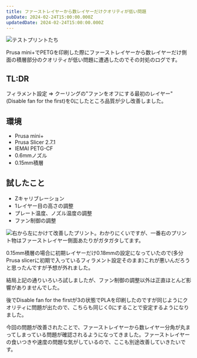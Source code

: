 ```yaml
---
title: ファーストレイヤーから数レイヤーだけクオリティが低い問題
pubDate: 2024-02-24T15:00:00.000Z
updatedDate: 2024-02-24T15:00:00.000Z
---
```


![](/images/dev-posts/P_20240220_225242.jpg "テストプリントたち")

Prusa mini+でPETGを印刷した際にファーストレイヤーから数レイヤーだけ側面の積層部分のクオリティが低い問題に遭遇したのでその対処のログです。

## TL:DR

フィラメント設定 => クーリングの"ファンをオフにする最初のレイヤー"(Disable fan for the first)を0にしたところ品質が少し改善しました。

## 環境

* Prusa mini+
* Prusa Slicer 2.7.1
* IEMAI PETG-CF
* 0.6mmノズル
* 0.15mm積層

## 試したこと

* Zキャリブレーション
* 1レイヤー目の高さの調整
* プレート温度、ノズル温度の調整
* ファン制御の調整

![](/images/dev-posts/P_20240220_225151.jpg "右から左にかけて改善したプリント。わかりにくいですが、一番右のプリント物はファーストレイヤー側面あたりがガタガタしてます。")

0.15mm積層の場合に初期レイヤーだけ0.18mmの設定になっていたので(多分Prusa slicerに初期で入っているフィラメント設定そのまま)これが悪いんだろうと思ったんですが予想が外れました。

結局上記の通りいろいろ試しましたが、ファン制御の調整以外は正直ほとんど影響がありませんでした。

後でDisable fan for the firstが3の状態でPLAを印刷したのですが同じようにクオリティに問題が出たので、こちらも同じく0にすることで安定するようになりました。

今回の問題が改善されたことで、ファーストレイヤーから数レイヤー分角が丸まってしまっている問題が確認されるようになってきました。ファーストレイヤーの食いつきや速度の問題な気がしているので、ここも別途改善していきたいです。
